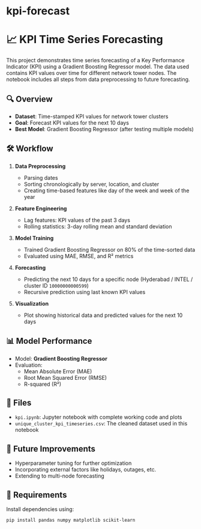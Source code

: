 # kpi-forecast
# 📈 KPI Time Series Forecasting

This project demonstrates time series forecasting of a Key Performance Indicator (KPI) using a Gradient Boosting Regressor model. The data used contains KPI values over time for different network tower nodes. The notebook includes all steps from data preprocessing to future forecasting.

## 🔍 Overview

- **Dataset**: Time-stamped KPI values for network tower clusters  
- **Goal**: Forecast KPI values for the next 10 days  
- **Best Model**: Gradient Boosting Regressor (after testing multiple models)

## 🛠️ Workflow

1. **Data Preprocessing**  
   - Parsing dates  
   - Sorting chronologically by server, location, and cluster  
   - Creating time-based features like day of the week and week of the year  

2. **Feature Engineering**  
   - Lag features: KPI values of the past 3 days  
   - Rolling statistics: 3-day rolling mean and standard deviation  

3. **Model Training**  
   - Trained Gradient Boosting Regressor on 80% of the time-sorted data  
   - Evaluated using MAE, RMSE, and R² metrics

4. **Forecasting**  
   - Predicting the next 10 days for a specific node (Hyderabad / INTEL / cluster ID `10000000000599`)  
   - Recursive prediction using last known KPI values

5. **Visualization**  
   - Plot showing historical data and predicted values for the next 10 days

## 📊 Model Performance

- Model: **Gradient Boosting Regressor**
- Evaluation:
  - Mean Absolute Error (MAE)
  - Root Mean Squared Error (RMSE)
  - R-squared (R²)

## 📁 Files

- `kpi.ipynb`: Jupyter notebook with complete working code and plots  
- `unique_cluster_kpi_timeseries.csv`: The cleaned dataset used in this notebook

## 🚀 Future Improvements

- Hyperparameter tuning for further optimization  
- Incorporating external factors like holidays, outages, etc.  
- Extending to multi-node forecasting

## 📌 Requirements

Install dependencies using:

```bash
pip install pandas numpy matplotlib scikit-learn
